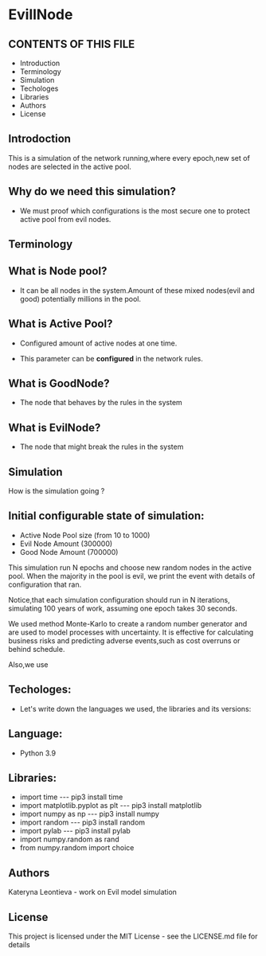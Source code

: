 
# EvillNode
CONTENTS OF THIS FILE
---------------------

 * Introduction
 * Terminology
 * Simulation
 * Techologes
 * Libraries
 * Authors
 * License
 
## Introdoction

This is a simulation of the network running,where every epoch,new set of nodes are selected in the active pool.

## Why do we need this simulation?

* We must proof which configurations is the most secure one to protect active pool from evil nodes.

## Terminology
## What is Node pool?

* It can be all nodes in the system.Amount of these mixed nodes(evil and good) potentially millions in the pool.

## What is Active Pool?

* Configured amount of active nodes at one time.

* This parameter can be **configured** in the network rules.

## What is GoodNode?

* The node that behaves by the rules in the system

## What  is EvilNode?
* The node that might break the rules in the system

## Simulation
How is the simulation going ?

## Initial configurable state of simulation: 
* Active Node Pool size (from 10 to 1000)
* Evil Node Amount (300000)
* Good Node Amount (700000)

This simulation run N epochs and choose new random nodes in the active pool.
When the majority in the pool is evil, we print the event with details of configuration that ran.

Notice,that each simulation configuration should run in N iterations, simulating 100 years of work, assuming one epoch takes 30 seconds.

We used method Monte-Karlo to create a random number generator and are used to model processes with uncertainty.
It is effective for calculating business risks and predicting adverse events,such as cost overruns or behind schedule.

Also,we use

## Techologes:
* Let's write down the languages we used, the libraries and its versions:
## Language:
* Python 3.9
## Libraries:
* import time 
---  pip3 install time
* import matplotlib.pyplot as plt
--- pip3 install matplotlib
* import numpy as np
--- pip3 install numpy
* import random
--- pip3 install random
* import pylab
--- pip3 install pylab
* import numpy.random as rand
* from numpy.random import choice


## Authors
Kateryna Leontieva - work on Evil model simulation 


## License
This project is licensed under the MIT License - see the LICENSE.md file for details


